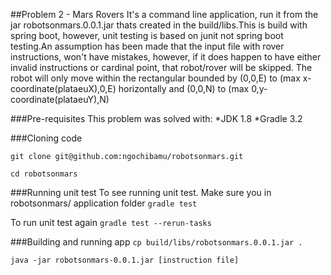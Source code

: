 ##Problem 2 - Mars Rovers
It's a command line application, run it from the jar robotsonmars.0.0.1.jar thats created in the build/libs.This is build with spring boot, however, unit testing is based on junit not spring boot testing.An assumption has been made that the input file with rover instructions, won't have mistakes, however, if it does happen to have either invalid instructions or cardinal point, that robot/rover will be skipped. The robot will only move within the rectangular bounded by (0,0,E) to (max x-coordinate(plataeuX),0,E) horizontally and (0,0,N) to (max 0,y-coordinate(plataeuY),N)

###Pre-requisites
This problem was solved with:
*JDK 1.8 
*Gradle 3.2

###Cloning code
```
git clone git@github.com:ngochibamu/robotsonmars.git
```
`cd robotsonmars`

###Running unit test 
To see running unit test. Make sure you in robotsonmars/ application folder
`gradle test`

To run unit test again 
`gradle test --rerun-tasks`

###Building and running app
`cp build/libs/robotsonmars.0.0.1.jar .`

`java -jar robotsonmars-0.0.1.jar [instruction file]`


